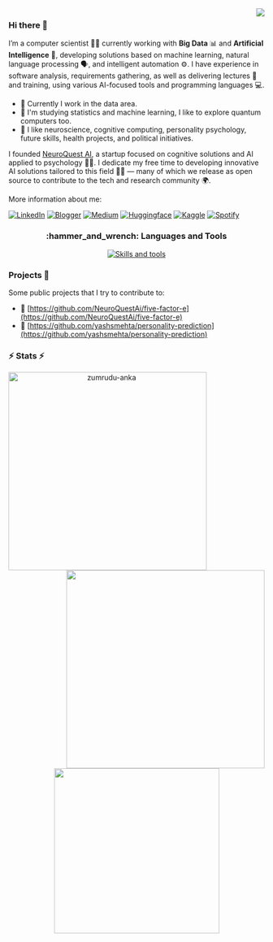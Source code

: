 <img align="right" src="https://visitor-badge.laobi.icu/badge?page_id=edersoncorbari">

### Hi there 👋

I’m a computer scientist 🧑‍💻 currently working with **Big Data** 📊 and **Artificial Intelligence** 🤖, developing solutions based on machine learning, natural language processing 🗣️, and intelligent automation ⚙️. I have experience in software analysis, requirements gathering, as well as delivering lectures 🎤 and training, using various AI-focused tools and programming languages 💻.

- 🔭 Currently I work in the data area.
- 🌱 I'm studying statistics and machine learning, I like to explore quantum computers too.
- 🧠 I like neuroscience, cognitive computing, personality psychology, future skills, health projects, and political initiatives.

I founded [NeuroQuest AI](https://github.com/NeuroQuestAi), a startup focused on cognitive solutions and AI applied to psychology 🧠🤖. I dedicate my free time to developing innovative AI solutions tailored to this field 🚀💡 — many of which we release as open source to contribute to the tech and research community 🌍.

More information about me:

[![LinkedIn](https://img.shields.io/badge/LinkedIn-0077B5?style=for-the-badge&logo=linkedin&logoColor=white)](https://linkedin.com/in/ecorbari)
[![Blogger](https://img.shields.io/badge/Blogger-FF5722?style=for-the-badge&logo=blogger&logoColor=white)](https://edersoncorbari.github.io/about)
[![Medium](https://img.shields.io/badge/Medium-12100E?style=for-the-badge&logo=medium&logoColor=white)](https://ecorbari.medium.com/)
[![Huggingface](https://img.shields.io/badge/-HuggingFace-FDEE21?style=for-the-badge&logo=HuggingFace&logoColor=black)](https://huggingface.co/ecorbari) 
[![Kaggle](https://img.shields.io/badge/Kaggle-20BEFF?style=for-the-badge&logo=Kaggle&logoColor=white)](https://edersoncorbari.github.io/about)
[![Spotify](https://img.shields.io/badge/Spotify-1ED760?&style=for-the-badge&logo=spotify&logoColor=white)](https://open.spotify.com/user/ederbsd)

<h3 align="center">:hammer_and_wrench: Languages and Tools</h3>

<p align="center">
  <a href="https://skillicons.dev">
    <img src="https://skillicons.dev/icons?i=gcp,aws,ai,cpp,cmake,docker,git,github,js,linux,bsd,postgres,py,rust,vim" alt="Skills and tools"/>
  </a>
</p>

### Projects 🚀

Some public projects that I try to contribute to:

- :link: [https://github.com/NeuroQuestAi/five-factor-e](https://github.com/NeuroQuestAi/five-factor-e)
- :link: [https://github.com/yashsmehta/personality-prediction](https://github.com/yashsmehta/personality-prediction)

### ⚡ Stats ⚡

<p align=center>
  <div align=center>
    <a href="https://github.com/denvercoder1/github-readme-streak-stats" title="Go to Source">
      <img align="left" width=390 src="https://github-readme-streak-stats.herokuapp.com/?user=edersoncorbari&theme=react&border=61dafb&hide_border=true" alt="zumrudu-anka" />
    </a>
    <a href="https://github.com/anuraghazra/github-readme-stats" title="Go to Source">
      <img align="right" width=390 src="https://github-readme-stats.vercel.app/api?username=edersoncorbari&show_icons=true&theme=react&border_color=61dafb&hide_border=true" />
    </a>
  </div>
  <br><br><br><br><br><br><br><br>
  <div align=center>
    <a href="https://github.com/anuraghazra/github-readme-stats">
      <img width=325 align="center" src="https://github-readme-stats.vercel.app/api/top-langs/?username=edersoncorbari&hide=vim%20script,javascript,html,scss,ruby,qml,qmake,cmake,tex,css,makefile,java,lua,dockerfile&title_color=61dafb&text_color=ffffff&icon_color=61dafb&bg_color=20232a&langs_count=8&layout=compact&border_color=61dafb&hide_border=true" />
    </a>
  </div>
  <br>
  <!--
  <img src="https://activity-graph.herokuapp.com/graph?username=edersoncorbari&theme=react-dark&bg_color=20232a&hide_border=true" width="100%"/>
  -->
</p>
